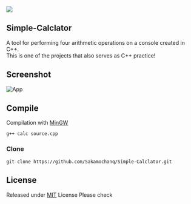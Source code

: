 <img src="https://img.shields.io/npm/l/Simple?style=flat-square">

## Simple-Calclator

A tool for performing four arithmetic operations on a console created in C++.  
This is one of the projects that also serves as C++ practice!  

## Screenshot

<img src="https://github.com/Sakamochanq/Simple-Calclator/blob/master/assets/Calc.png" width="" height="" alt="App">

## Compile

Compilation with [MinGW](https://sourceforge.net/projects/mingw/)

```
g++ calc source.cpp
```

### Clone

```
git clone https://github.com/Sakamochanq/Simple-Calclator.git
```

## License

Released under [MIT](https://github.com/Sakamochanq/Simple-Calclator/blob/master/LICENSE) License
Please check
